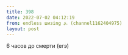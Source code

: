 ```yaml
---
title: 398
date: 2022-07-02 04:12:19
from: endless шизing ⍼ (channel1162404975)
layout: post
---
```


6 часов до смерти (егэ)
